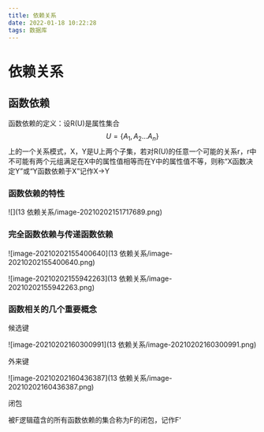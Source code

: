 ```yaml
---
title: 依赖关系
date: 2022-01-18 10:22:28
tags: 数据库
---
```


# 依赖关系

## 函数依赖

函数依赖的定义：设R(U)是属性集合
$$
U=\{A_1,A_2...A_n\}
$$
上的一个关系模式，X，Y是U上两个子集，若对R(U)的任意一个可能的关系r，r中不可能有两个元组满足在X中的属性值相等而在Y中的属性值不等，则称“X函数决定Y”或“Y函数依赖于X”记作X->Y 

### 函数依赖的特性

![](13 依赖关系/image-20210202151717689.png)

### 完全函数依赖与传递函数依赖

![image-20210202155400640](13 依赖关系/image-20210202155400640.png)

![image-20210202155942263](13 依赖关系/image-20210202155942263.png)

### 函数相关的几个重要概念

候选键

![image-20210202160300991](13 依赖关系/image-20210202160300991.png)

外来键

![image-20210202160436387](13 依赖关系/image-20210202160436387.png)

闭包

被F逻辑蕴含的所有函数依赖的集合称为F的闭包，记作F'